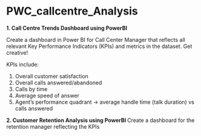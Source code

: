 # PWC_callcentre_Analysis

<b> 1. Call Centre Trends Dashboard using PowerBI </b>

Create a dashboard in Power BI for Call Center Manager that reflects all relevant Key Performance Indicators (KPIs) and metrics in the dataset. Get creative! 

KPIs include:

<ol>
  <li>Overall customer satisfaction</li>
  <li>Overall calls answered/abandoned</li>
  <li>Calls by time</li>
  <li>Average speed of answer</li>
  <li>Agent’s performance quadrant -> average handle time (talk duration) vs calls answered</li>
</ol>

<b> 2. Customer Retention Analysis using PowerBI </b>
Create a dashboard for the retention manager reflecting the KPIs
